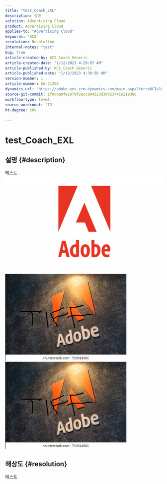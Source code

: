 ```yaml
---
title: "test_Coach_EXL"
description: 설명
solution: Advertising Cloud
product: Advertising Cloud
applies-to: "Advertising Cloud"
keywords: “KCS”
resolution: Resolution
internal-notes: "test"
bug: true
article-created-by: KCS_Coach Generic
article-created-date: "1/12/2023 4:29:07 AM"
article-published-by: KCS_Coach Generic
article-published-date: "1/12/2023 4:30:50 AM"
version-number: 1
article-number: KA-21256
dynamics-url: "https://adobe-ent.crm.dynamics.com/main.aspx?forceUCI=1&pagetype=entityrecord&etn=knowledgearticle&id=9d8043a1-3192-ed11-aad1-6045bd006149"
source-git-commit: 1f9cba8fe1979f2acc904323d3dd237416219388
workflow-type: tm+mt
source-wordcount: '12'
ht-degree: 50%

---
```


# test_Coach_EXL

## 설명 {#description}

테스트![](assets/___a2d6c6d9-3192-ed11-aad1-6045bd006149___.png)![](assets/___a4d6c6d9-3192-ed11-aad1-6045bd006149___.jpeg)![](assets/___a6d6c6d9-3192-ed11-aad1-6045bd006149___.jpeg)

## 해상도 {#resolution}


테스트
